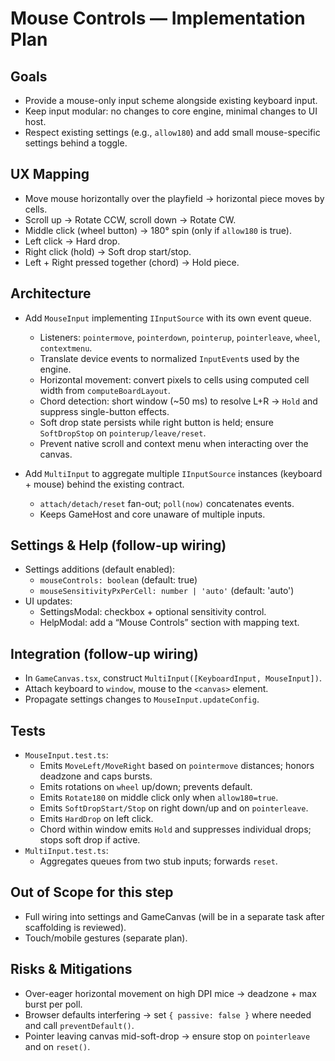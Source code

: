 # Mouse Controls — Implementation Plan

## Goals

- Provide a mouse-only input scheme alongside existing keyboard input.
- Keep input modular: no changes to core engine, minimal changes to UI host.
- Respect existing settings (e.g., `allow180`) and add small mouse-specific settings behind a toggle.

## UX Mapping

- Move mouse horizontally over the playfield → horizontal piece moves by cells.
- Scroll up → Rotate CCW, scroll down → Rotate CW.
- Middle click (wheel button) → 180° spin (only if `allow180` is true).
- Left click → Hard drop.
- Right click (hold) → Soft drop start/stop.
- Left + Right pressed together (chord) → Hold piece.

## Architecture

- Add `MouseInput` implementing `IInputSource` with its own event queue.
  - Listeners: `pointermove`, `pointerdown`, `pointerup`, `pointerleave`, `wheel`, `contextmenu`.
  - Translate device events to normalized `InputEvent`s used by the engine.
  - Horizontal movement: convert pixels to cells using computed cell width from `computeBoardLayout`.
  - Chord detection: short window (~50 ms) to resolve L+R → `Hold` and suppress single-button effects.
  - Soft drop state persists while right button is held; ensure `SoftDropStop` on `pointerup/leave/reset`.
  - Prevent native scroll and context menu when interacting over the canvas.

- Add `MultiInput` to aggregate multiple `IInputSource` instances (keyboard + mouse) behind the existing contract.
  - `attach/detach/reset` fan-out; `poll(now)` concatenates events.
  - Keeps GameHost and core unaware of multiple inputs.

## Settings & Help (follow-up wiring)

- Settings additions (default enabled):
  - `mouseControls: boolean` (default: true)
  - `mouseSensitivityPxPerCell: number | 'auto'` (default: 'auto')
- UI updates:
  - SettingsModal: checkbox + optional sensitivity control.
  - HelpModal: add a “Mouse Controls” section with mapping text.

## Integration (follow-up wiring)

- In `GameCanvas.tsx`, construct `MultiInput([KeyboardInput, MouseInput])`.
- Attach keyboard to `window`, mouse to the `<canvas>` element.
- Propagate settings changes to `MouseInput.updateConfig`.

## Tests

- `MouseInput.test.ts`:
  - Emits `MoveLeft/MoveRight` based on `pointermove` distances; honors deadzone and caps bursts.
  - Emits rotations on `wheel` up/down; prevents default.
  - Emits `Rotate180` on middle click only when `allow180=true`.
  - Emits `SoftDropStart/Stop` on right down/up and on `pointerleave`.
  - Emits `HardDrop` on left click.
  - Chord within window emits `Hold` and suppresses individual drops; stops soft drop if active.
- `MultiInput.test.ts`:
  - Aggregates queues from two stub inputs; forwards `reset`.

## Out of Scope for this step

- Full wiring into settings and GameCanvas (will be in a separate task after scaffolding is reviewed).
- Touch/mobile gestures (separate plan).

## Risks & Mitigations

- Over-eager horizontal movement on high DPI mice → deadzone + max burst per poll.
- Browser defaults interfering → set `{ passive: false }` where needed and call `preventDefault()`.
- Pointer leaving canvas mid-soft-drop → ensure stop on `pointerleave` and on `reset()`.

